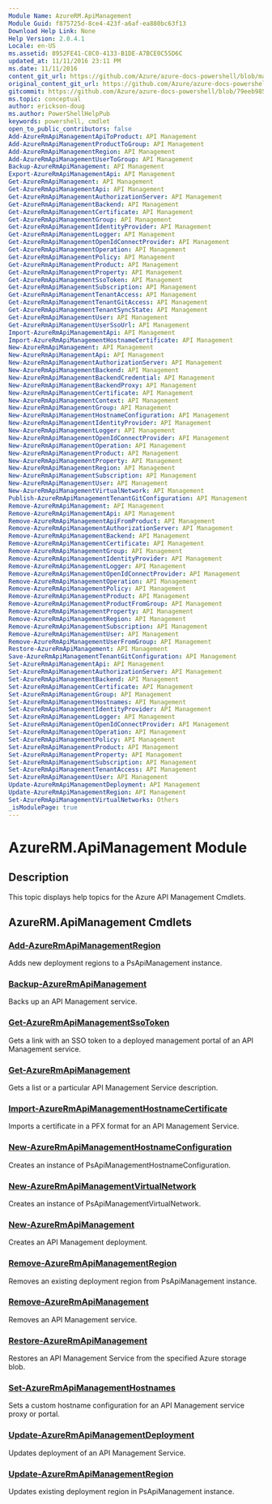 ```yaml
---
Module Name: AzureRM.ApiManagement
Module Guid: f875725d-8ce4-423f-a6af-ea880bc63f13
Download Help Link: None
Help Version: 2.0.4.1
Locale: en-US
ms.assetid: 8952FE41-C8C0-4133-B1DE-A7BCE0C55D6C
updated_at: 11/11/2016 23:11 PM
ms.date: 11/11/2016
content_git_url: https://github.com/Azure/azure-docs-powershell/blob/master/azureps-cmdlets-docs/ResourceManager/AzureRM.ApiManagement/v1.1.4/AzureRM.ApiManagement.md
original_content_git_url: https://github.com/Azure/azure-docs-powershell/blob/master/azureps-cmdlets-docs/ResourceManager/AzureRM.ApiManagement/v1.1.4/AzureRM.ApiManagement.md
gitcommit: https://github.com/Azure/azure-docs-powershell/blob/79eeb985ea480979357fb4695832a0c3d29a48bf
ms.topic: conceptual
author: erickson-doug
ms.author: PowerShellHelpPub
keywords: powershell, cmdlet
open_to_public_contributors: false
Add-AzureRmApiManagementApiToProduct: API Management
Add-AzureRmApiManagementProductToGroup: API Management
Add-AzureRmApiManagementRegion: API Management
Add-AzureRmApiManagementUserToGroup: API Management
Backup-AzureRmApiManagement: API Management
Export-AzureRmApiManagementApi: API Management
Get-AzureRmApiManagement: API Management
Get-AzureRmApiManagementApi: API Management
Get-AzureRmApiManagementAuthorizationServer: API Management
Get-AzureRmApiManagementBackend: API Management
Get-AzureRmApiManagementCertificate: API Management
Get-AzureRmApiManagementGroup: API Management
Get-AzureRmApiManagementIdentityProvider: API Management
Get-AzureRmApiManagementLogger: API Management
Get-AzureRmApiManagementOpenIdConnectProvider: API Management
Get-AzureRmApiManagementOperation: API Management
Get-AzureRmApiManagementPolicy: API Management
Get-AzureRmApiManagementProduct: API Management
Get-AzureRmApiManagementProperty: API Management
Get-AzureRmApiManagementSsoToken: API Management
Get-AzureRmApiManagementSubscription: API Management
Get-AzureRmApiManagementTenantAccess: API Management
Get-AzureRmApiManagementTenantGitAccess: API Management
Get-AzureRmApiManagementTenantSyncState: API Management
Get-AzureRmApiManagementUser: API Management
Get-AzureRmApiManagementUserSsoUrl: API Management
Import-AzureRmApiManagementApi: API Management
Import-AzureRmApiManagementHostnameCertificate: API Management
New-AzureRmApiManagement: API Management
New-AzureRmApiManagementApi: API Management
New-AzureRmApiManagementAuthorizationServer: API Management
New-AzureRmApiManagementBackend: API Management
New-AzureRmApiManagementBackendCredential: API Management
New-AzureRmApiManagementBackendProxy: API Management
New-AzureRmApiManagementCertificate: API Management
New-AzureRmApiManagementContext: API Management
New-AzureRmApiManagementGroup: API Management
New-AzureRmApiManagementHostnameConfiguration: API Management
New-AzureRmApiManagementIdentityProvider: API Management
New-AzureRmApiManagementLogger: API Management
New-AzureRmApiManagementOpenIdConnectProvider: API Management
New-AzureRmApiManagementOperation: API Management
New-AzureRmApiManagementProduct: API Management
New-AzureRmApiManagementProperty: API Management
New-AzureRmApiManagementRegion: API Management
New-AzureRmApiManagementSubscription: API Management
New-AzureRmApiManagementUser: API Management
New-AzureRmApiManagementVirtualNetwork: API Management
Publish-AzureRmApiManagementTenantGitConfiguration: API Management
Remove-AzureRmApiManagement: API Management
Remove-AzureRmApiManagementApi: API Management
Remove-AzureRmApiManagementApiFromProduct: API Management
Remove-AzureRmApiManagementAuthorizationServer: API Management
Remove-AzureRmApiManagementBackend: API Management
Remove-AzureRmApiManagementCertificate: API Management
Remove-AzureRmApiManagementGroup: API Management
Remove-AzureRmApiManagementIdentityProvider: API Management
Remove-AzureRmApiManagementLogger: API Management
Remove-AzureRmApiManagementOpenIdConnectProvider: API Management
Remove-AzureRmApiManagementOperation: API Management
Remove-AzureRmApiManagementPolicy: API Management
Remove-AzureRmApiManagementProduct: API Management
Remove-AzureRmApiManagementProductFromGroup: API Management
Remove-AzureRmApiManagementProperty: API Management
Remove-AzureRmApiManagementRegion: API Management
Remove-AzureRmApiManagementSubscription: API Management
Remove-AzureRmApiManagementUser: API Management
Remove-AzureRmApiManagementUserFromGroup: API Management
Restore-AzureRmApiManagement: API Management
Save-AzureRmApiManagementTenantGitConfiguration: API Management
Set-AzureRmApiManagementApi: API Management
Set-AzureRmApiManagementAuthorizationServer: API Management
Set-AzureRmApiManagementBackend: API Management
Set-AzureRmApiManagementCertificate: API Management
Set-AzureRmApiManagementGroup: API Management
Set-AzureRmApiManagementHostnames: API Management
Set-AzureRmApiManagementIdentityProvider: API Management
Set-AzureRmApiManagementLogger: API Management
Set-AzureRmApiManagementOpenIdConnectProvider: API Management
Set-AzureRmApiManagementOperation: API Management
Set-AzureRmApiManagementPolicy: API Management
Set-AzureRmApiManagementProduct: API Management
Set-AzureRmApiManagementProperty: API Management
Set-AzureRmApiManagementSubscription: API Management
Set-AzureRmApiManagementTenantAccess: API Management
Set-AzureRmApiManagementUser: API Management
Update-AzureRmApiManagementDeployment: API Management
Update-AzureRmApiManagementRegion: API Management
Set-AzureRmApiManagementVirtualNetworks: Others
_isModulePage: true
---
```


# AzureRM.ApiManagement Module
## Description
This topic displays help topics for the Azure API Management Cmdlets. 

## AzureRM.ApiManagement Cmdlets
### [Add-AzureRmApiManagementRegion](./Add-AzureRmApiManagementRegion.md)
Adds new deployment regions to a PsApiManagement instance.


### [Backup-AzureRmApiManagement](./Backup-AzureRmApiManagement.md)
Backs up an API Management service.


### [Get-AzureRmApiManagementSsoToken](./Get-AzureRmApiManagementSsoToken.md)
Gets a link with an SSO token to a deployed management portal of an API Management service.


### [Get-AzureRmApiManagement](./Get-AzureRmApiManagement.md)
Gets a list or a particular API Management Service description.


### [Import-AzureRmApiManagementHostnameCertificate](./Import-AzureRmApiManagementHostnameCertificate.md)
Imports a certificate in a PFX format for an API Management Service.


### [New-AzureRmApiManagementHostnameConfiguration](./New-AzureRmApiManagementHostnameConfiguration.md)
Creates an instance of PsApiManagementHostnameConfiguration.


### [New-AzureRmApiManagementVirtualNetwork](./New-AzureRmApiManagementVirtualNetwork.md)
Creates an instance of PsApiManagementVirtualNetwork.


### [New-AzureRmApiManagement](./New-AzureRmApiManagement.md)
Creates an API Management deployment.


### [Remove-AzureRmApiManagementRegion](./Remove-AzureRmApiManagementRegion.md)
Removes an existing deployment region from PsApiManagement instance.


### [Remove-AzureRmApiManagement](./Remove-AzureRmApiManagement.md)
Removes an API Management service.


### [Restore-AzureRmApiManagement](./Restore-AzureRmApiManagement.md)
Restores an API Management Service from the specified Azure storage blob.


### [Set-AzureRmApiManagementHostnames](./Set-AzureRmApiManagementHostnames.md)
Sets a custom hostname configuration for an API Management service proxy or portal.


### [Update-AzureRmApiManagementDeployment](./Update-AzureRmApiManagementDeployment.md)
Updates deployment of an API Management Service.


### [Update-AzureRmApiManagementRegion](./Update-AzureRmApiManagementRegion.md)
Updates existing deployment region in PsApiManagement instance.




